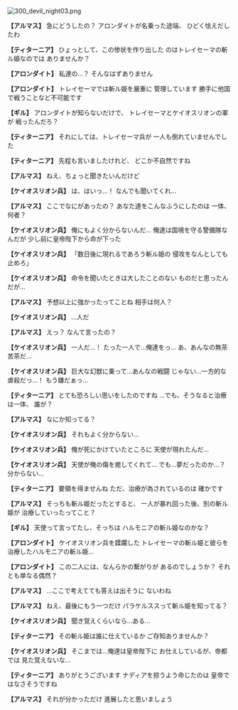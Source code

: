 
![300_devil_night03.png](../images/backgrounds/300_devil_night03.png)

**【アルマス】**
急にどうしたの？
アロンダイトが名乗った途端、
ひどく怯えだしたわ

**【ティターニア】**
ひょっとして、この惨状を作り出した
のはトレイセーマの斬ル姫なのでは
ありませんか？

**【アロンダイト】**
私達の…？
そんなはずありません

**【アロンダイト】**
トレイセーマでは斬ル姫を厳重に
管理しています
勝手に他国で戦うことなど不可能です

**【ギル】**
アロンダイトが知らないだけで、
トレイセーマとケイオスリオンの軍が
戦ったんだろ？

**【ティターニア】**
それにしては、トレイセーマ兵が
一人も倒れていませんでした

**【ティターニア】**
先程も言いましたけれど、
どこか不自然ですね

**【アルマス】**
ねえ、ちょっと聞きたいんだけど

**【ケイオスリオン兵】**
は、はいっ…！
なんでも聞いてくれ…

**【アルマス】**
ここでなにがあったの？
あなた達をこんなふうにしたのは
一体、何者？

**【ケイオスリオン兵】**
俺にもよく分からないんだ…
俺達は国境を守る警備隊なんだが
少し前に皇帝陛下から命が下った

**【ケイオスリオン兵】**
「数日後に現れるであろう斬ル姫の
侵攻をなんとしても止めろ」

**【ケイオスリオン兵】**
命令を聞いたときは大したことのない
ものだと思ったんだが…

**【アルマス】**
予想以上に強かったってことね
相手は何人？

**【ケイオスリオン兵】**
…人だ

**【アルマス】**
えっ？
なんて言ったの？

**【ケイオスリオン兵】**
一人だ…！
たった一人で…俺達をっ…
あ、あんなの無茶苦茶だ…

**【ケイオスリオン兵】**
巨大な幻獣に乗って…あんなの戦闘
じゃない…一方的な虐殺だっ…！
もう嫌だぁっ…

**【ティターニア】**
とても恐ろしい思いをしたのですね
…でも、そうなると治療は一体、
誰が？

**【アルマス】**
なにか知ってる？

**【ケイオスリオン兵】**
それもよく分からない…

**【ケイオスリオン兵】**
俺が死にかけていたところに
天使が現れたんだ…

**【ケイオスリオン兵】**
天使が俺の傷を癒してくれて…
でも…夢だったのか…？
分からない…

**【ティターニア】**
要領を得ませんね
ただ、治療が為されているのは
確かです

**【アルマス】**
そっちも斬ル姫だったとすると、
一人が暴れ回った後、別の斬ル姫が
治療していったってこと？

**【ギル】**
天使って言ってたし、そっちは
ハルモニアの斬ル姫なのかな？

**【アロンダイト】**
ケイオスリオン兵を蹂躙した
トレイセーマの斬ル姫と彼らを
治療したハルモニアの斬ル姫…

**【アロンダイト】**
この二人には、なんらかの繋がりが
あるのでしょうか？
それとも単なる偶然？

**【アルマス】**
…ここで考えてても答えは出そうに
ないわね

**【アルマス】**
ねえ、最後にもう一つだけ
パラケルススって斬ル姫を知ってる？

**【ケイオスリオン兵】**
聞き覚えくらいなら…ある…

**【ティターニア】**
その斬ル姫は誰に仕えているか
ご存知ありませんか？

**【ケイオスリオン兵】**
そこまでは…俺達は皇帝陛下に
お仕えしているが、帝都では
見た覚えないな…

**【ティターニア】**
ありがとうございます
ナディアを掠うよう命じたのは
皇帝ではなさそうですね

**【アルマス】**
それが分かっただけ
進展したと思いましょう
